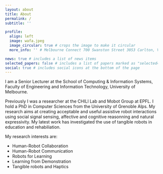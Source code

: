 ```yaml
---
layout: about
title: About
permalink: /
subtitle: ''

profile:
  align: left
  image: wafa.jpeg
  image_circular: true # crops the image to make it circular
  more_info: '' # Melbourne Connect 700 Swanston Street 3053 Carlton, VIC, Australia

news: true # includes a list of news items
selected_papers: false # includes a list of papers marked as "selected={true}"
social: true # includes social icons at the bottom of the page
---
```


I am a Senior Lecturer at the School of Computing & Information Systems, Faculty of Engineering and Information Technology, University of Melbourne.

Previously I was a researcher at the CHILI️ Lab and Mobot Group at EPFL. I hold a PhD in Computer Sciences from the University of Grenoble Alps. My research aims at creating acceptable and useful assistive robot interactions using social signal sensing, affective and cognitive reasonning and natural expressivity. My latest work has investigated the use of tangible robots in education and rehabiliation.

My research interests are: 

- Human-Robot Collaboration
- Human-Robot Communication
- Robots for Learning
- Learning from Demonstration
- Tangible robots and Haptics
